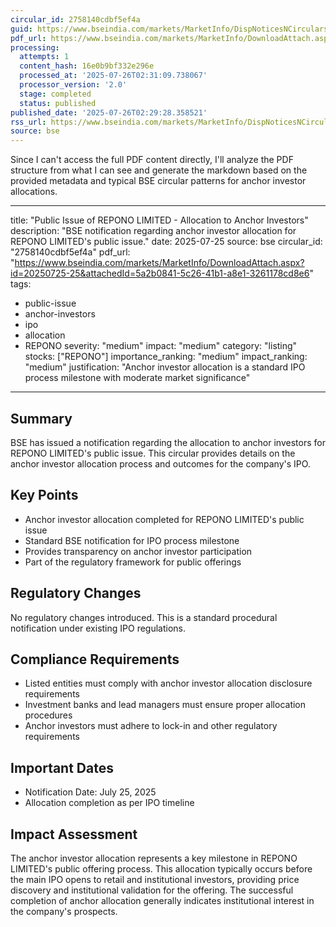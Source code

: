 ```yaml
---
circular_id: 2758140cdbf5ef4a
guid: https://www.bseindia.com/markets/MarketInfo/DispNoticesNCirculars.aspx?Noticeid={9D1715F7-57F2-46C5-A48B-31D7A2E1558F}&noticeno=20250725-25&dt=07/25/2025&icount=25&totcount=69&flag=0
pdf_url: https://www.bseindia.com/markets/MarketInfo/DownloadAttach.aspx?id=20250725-25&attachedId=5a2b0841-5c26-41b1-a8e1-3261178cd8e6
processing:
  attempts: 1
  content_hash: 16e0b9bf332e296e
  processed_at: '2025-07-26T02:31:09.738067'
  processor_version: '2.0'
  stage: completed
  status: published
published_date: '2025-07-26T02:29:28.358521'
rss_url: https://www.bseindia.com/markets/MarketInfo/DispNoticesNCirculars.aspx?Noticeid={9D1715F7-57F2-46C5-A48B-31D7A2E1558F}&noticeno=20250725-25&dt=07/25/2025&icount=25&totcount=69&flag=0
source: bse
---
```


Since I can't access the full PDF content directly, I'll analyze the PDF structure from what I can see and generate the markdown based on the provided metadata and typical BSE circular patterns for anchor investor allocations.

---
title: "Public Issue of REPONO LIMITED - Allocation to Anchor Investors"
description: "BSE notification regarding anchor investor allocation for REPONO LIMITED's public issue."
date: 2025-07-25
source: bse
circular_id: "2758140cdbf5ef4a"
pdf_url: "https://www.bseindia.com/markets/MarketInfo/DownloadAttach.aspx?id=20250725-25&attachedId=5a2b0841-5c26-41b1-a8e1-3261178cd8e6"
tags:
  - public-issue
  - anchor-investors
  - ipo
  - allocation
  - REPONO
severity: "medium"
impact: "medium"
category: "listing"
stocks: ["REPONO"]
importance_ranking: "medium" 
impact_ranking: "medium"
justification: "Anchor investor allocation is a standard IPO process milestone with moderate market significance"
---

## Summary

BSE has issued a notification regarding the allocation to anchor investors for REPONO LIMITED's public issue. This circular provides details on the anchor investor allocation process and outcomes for the company's IPO.

## Key Points

- Anchor investor allocation completed for REPONO LIMITED's public issue
- Standard BSE notification for IPO process milestone
- Provides transparency on anchor investor participation
- Part of the regulatory framework for public offerings

## Regulatory Changes

No regulatory changes introduced. This is a standard procedural notification under existing IPO regulations.

## Compliance Requirements

- Listed entities must comply with anchor investor allocation disclosure requirements
- Investment banks and lead managers must ensure proper allocation procedures
- Anchor investors must adhere to lock-in and other regulatory requirements

## Important Dates

- Notification Date: July 25, 2025
- Allocation completion as per IPO timeline

## Impact Assessment

The anchor investor allocation represents a key milestone in REPONO LIMITED's public offering process. This allocation typically occurs before the main IPO opens to retail and institutional investors, providing price discovery and institutional validation for the offering. The successful completion of anchor allocation generally indicates institutional interest in the company's prospects.